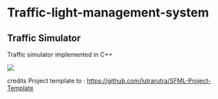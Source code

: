 # Traffic-light-management-system
## Traffic Simulator

Traffic simulator implemented in C++

![](https://media.giphy.com/media/ifXVEva4ksUVCz5vRn/giphy.gif)

credits Project template to : <https://github.com/lutrarutra/SFML-Project-Template>
